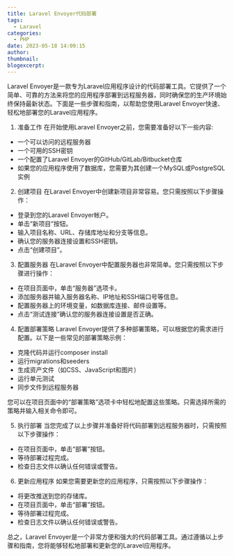 ```yaml
---
title: Laravel Envoyer代码部署
tags:
  - Laravel
categories:
  - PHP
date: 2023-05-18 14:09:15
author:
thumbnail:
blogexcerpt:
---
```

Laravel Envoyer是一款专为Laravel应用程序设计的代码部署工具。它提供了一个简单、可靠的方法来将您的应用程序部署到远程服务器，同时确保您的生产环境始终保持最新状态。下面是一些步骤和指南，以帮助您使用Laravel Envoyer快速、轻松地部署您的Laravel应用程序。

1. 准备工作
在开始使用Laravel Envoyer之前，您需要准备好以下一些内容:

- 一个可以访问的远程服务器
- 一个可用的SSH密钥
- 一个配置了Laravel Envoyer的GitHub/GitLab/Bitbucket仓库
- 如果您的应用程序使用了数据库，您需要为其创建一个MySQL或PostgreSQL实例

2. 创建项目
在Laravel Envoyer中创建新项目非常容易。您只需按照以下步骤操作：

- 登录到您的Laravel Envoyer帐户。
- 单击“新项目”按钮。
- 输入项目名称、URL、存储库地址和分支等信息。
- 确认您的服务器连接设置和SSH密钥。
- 点击“创建项目”。

3. 配置服务器
在Laravel Envoyer中配置服务器也非常简单。您只需按照以下步骤进行操作：

- 在项目页面中，单击“服务器”选项卡。
- 添加服务器并输入服务器名称、IP地址和SSH端口号等信息。
- 配置服务器上的环境变量，如数据库连接、邮件设置等。
- 点击“测试连接”确认您的服务器连接设置是否正确。

4. 配置部署策略
Laravel Envoyer提供了多种部署策略，可以根据您的需求进行配置。以下是一些常见的部署策略示例：

- 克隆代码并运行composer install
- 运行migrations和seeders
- 生成资产文件（如CSS、JavaScript和图片）
- 运行单元测试
- 同步文件到远程服务器

您可以在项目页面中的“部署策略”选项卡中轻松地配置这些策略。只需选择所需的策略并输入相关命令即可。

5. 执行部署
当您完成了以上步骤并准备好将代码部署到远程服务器时，只需按照以下步骤操作：

- 在项目页面中，单击“部署”按钮。
- 等待部署过程完成。
- 检查日志文件以确认任何错误或警告。

6. 更新应用程序
如果您需要更新您的应用程序，只需按照以下步骤操作：

- 将更改推送到您的存储库。
- 在项目页面中，单击“部署”按钮。
- 等待部署过程完成。
- 检查日志文件以确认任何错误或警告。

总之，Laravel Envoyer是一个非常方便和强大的代码部署工具。通过遵循以上步骤和指南，您将能够轻松地部署和更新您的Laravel应用程序。
